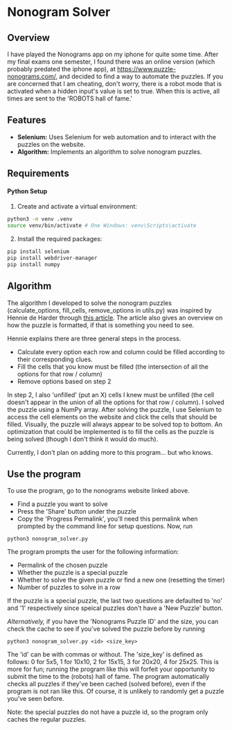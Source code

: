 # Nonogram Solver

## Overview

I have played the Nonograms app on my iphone for quite some time. After my final exams one semester, I found there was an online version (which probably predated the iphone app), at https://www.puzzle-nonograms.com/, and decided to find a way to automate the puzzles. If you are concerned that I am cheating, don't worry, there is a robot mode that is activated when a hidden input's value is set to true. When this is active, all times are sent to the 'ROBOTS hall of fame.'

## Features

- **Selenium:** Uses Selenium for web automation and to interact with the puzzles on the website.
- **Algorithm:** Implements an algorithm to solve nonogram puzzles.

## Requirements

#### Python Setup

1. Create and activate a virtual environment:
```bash
python3 -m venv .venv
source venv/bin/activate # One Windows: venv\Scripts\activate
```

2. Install the required packages:
```bash
pip install selenium
pip install webdriver-manager
pip install numpy
```

## Algorithm

The algorithm I developed to solve the nonogram puzzles (calculate_options, fill_cells, remove_options in utils.py) was inspired by Hennie de Harder through [this article](https://towardsdatascience.com/solving-nonograms-with-120-lines-of-code-a7c6e0f627e4). The article also gives an overview on how the puzzle is formatted, if that is something you need to see.

Hennie explains there are three general steps in the process.
- Calculate every option each row and column could be filled according to their corresponding clues.
- Fill the cells that you know must be filled (the intersection of all the options for that row / column)
- Remove options based on step 2

In step 2, I also 'unfilled' (put an X) cells I knew must be unfilled (the cell doesn't appear in the union of all the options for that row / column).
I solved the puzzle using a NumPy array. After solving the puzzle, I use Selenium to access the cell elements on the website and click the cells that should be filled. Visually, the puzzle will always appear to be solved top to bottom. An optimization that could be implemented is to fill the cells as the puzzle is being solved (though I don't think it would do much).
  
Currently, I don't plan on adding more to this program... but who knows.

## Use the program

To use the program, go to the nonograms website linked above.
- Find a puzzle you want to solve
- Press the 'Share' button under the puzzle
- Copy the 'Progress Permalink', you'll need this permalink when prompted by the command line for setup questions.
Now, run
```
python3 nonogram_solver.py
```
The program prompts the user for the following information:
- Permalink of the chosen puzzle
- Whether the puzzle is a special puzzle
- Whether to solve the given puzzle or find a new one (resetting the timer)
- Number of puzzles to solve in a row

If the puzzle is a special puzzle, the last two questions are defaulted to 'no' and '1' respectively since speical puzzles don't have a 'New Puzzle' button.

*Alternatively,* if you have the 'Nonograms Puzzle ID' and the size, you can check the cache to see if you've solved the puzzle before by running
```
python3 nonogram_solver.py <id> <size_key>
```
The 'id' can be with commas or without. The 'size_key' is defined as follows: 0 for 5x5, 1 for 10x10, 2 for 15x15, 3 for 20x20, 4 for 25x25. This is more for fun; running the program like this will forfeit your opportunity to submit the time to the (robots) hall of fame. The program automatically checks all puzzles if they've been cached (solved before), even if the program is not ran like this. Of course, it is unlikely to randomly get a puzzle you've seen before. 

Note: the special puzzles do not have a puzzle id, so the program only caches the regular puzzles.